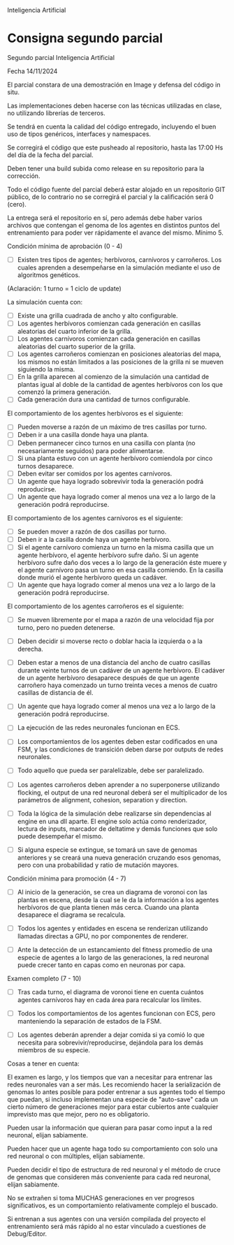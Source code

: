 Inteligencia Artificial

# Consigna segundo parcial

Segundo parcial Inteligencia Artificial

Fecha 14/11/2024

El parcial constara de una demostración en Image y defensa del código in situ.

Las implementaciones deben hacerse con las técnicas utilizadas en clase, no utilizando librerías de terceros.

Se tendrá en cuenta la calidad del código entregado, incluyendo el buen uso de tipos genéricos, interfaces y namespaces.

Se corregirá el código que este pusheado al repositorio, hasta las 17:00 Hs del día de la fecha del parcial.

Deben tener una build subida como release en su repositorio para la corrección.

Todo el código fuente del parcial deberá estar alojado en un repositorio GIT público, de lo contrario no se corregirá el parcial y la calificación será 0 (cero).

La entrega será el repositorio en sí, pero además debe haber varios archivos que contengan el genoma de los agentes en distintos puntos del entrenamiento para poder ver rápidamente el avance del mismo. Mínimo 5.

  

Condición mínima de aprobación (0 - 4)

- [ ] Existen tres tipos de agentes; herbívoros, carnívoros y carroñeros. Los cuales aprenden a desempeñarse en la simulación mediante el uso de algoritmos genéticos.

(Aclaración: 1 turno = 1 ciclo de update)

La simulación cuenta con:

- [ ] Existe una grilla cuadrada de ancho y alto configurable.
- [ ] Los agentes herbívoros comienzan cada generación en casillas aleatorias del cuarto inferior de la grilla.
- [ ] Los agentes carnívoros comienzan cada generación en casillas aleatorias del cuarto superior de la grilla.
- [ ] Los agentes carroñeros comienzan en posiciones aleatorias del mapa, los mismos no están limitados a las posiciones de la grilla ni se mueven siguiendo la misma.
- [ ] En la grilla aparecen al comienzo de la simulación una cantidad de plantas igual al doble de la cantidad de agentes herbívoros con los que comenzó la primera generación.
- [ ] Cada generación dura una cantidad de turnos configurable.

El comportamiento de los agentes herbívoros es el siguiente:

- [ ] Pueden moverse a razón de un máximo de tres casillas por turno.
- [ ] Deben ir a una casilla donde haya una planta.
- [ ] Deben permanecer cinco turnos en una casilla con planta (no necesariamente seguidos) para poder alimentarse.
- [ ] Si una planta estuvo con un agente herbívoro comiendola por cinco turnos desaparece.
- [ ] Deben evitar ser comidos por los agentes carnívoros.
- [ ] Un agente que haya logrado sobrevivir toda la generación podrá reproducirse.
- [ ] Un agente que haya logrado comer al menos una vez a lo largo de la generación podrá reproducirse.

El comportamiento de los agentes carnívoros es el siguiente:

- [ ] Se pueden mover a razón de dos casillas por turno.
- [ ] Deben ir a la casilla donde haya un agente herbívoro.
- [ ] Si el agente carnívoro comienza un turno en la misma casilla que un agente herbívoro, el agente herbívoro sufre daño. Si un agente herbívoro sufre daño dos veces a lo largo de la generación éste muere y el agente carnívoro pasa un turno en esa casilla comiendo. En la casilla donde murió el agente herbívoro queda un cadáver.
- [ ] Un agente que haya logrado comer al menos una vez a lo largo de la generación podrá reproducirse.

El comportamiento de los agentes carroñeros es el siguiente:

- [ ] Se mueven libremente por el mapa a razón de una velocidad fija por turno, pero no pueden detenerse.
- [ ] Deben decidir si moverse recto o doblar hacia la izquierda o a la derecha.
- [ ] Deben estar a menos de una distancia del ancho de cuatro casillas durante veinte turnos de un cadáver de un agente herbívoro. El cadáver de un agente herbívoro desaparece después de que un agente carroñero haya comenzado un turno treinta veces a menos de cuatro casillas de distancia de él.
- [ ] Un agente que haya logrado comer al menos una vez a lo largo de la generación podrá reproducirse.

- [ ] La ejecución de las redes neuronales funcionan en ECS.

- [ ] Los comportamientos de los agentes deben estar codificados en una FSM, y las condiciones de transición deben darse por outputs de redes neuronales.

- [ ] Todo aquello que pueda ser paralelizable, debe ser paralelizado.

- [ ] Los agentes carroñeros deben aprender a no superponerse utilizando flocking, el output de una red neuronal deberá ser el multiplicador de los parámetros de alignment, cohesion, separation y direction.

- [ ] Toda la lógica de la simulación debe realizarse sin dependencias al engine en una dll aparte. El engine solo actúa como renderizador, lectura de inputs, marcador de deltatime y demás funciones que solo puede desempeñar el mismo.

- [ ] Si alguna especie se extingue, se tomará un save de genomas anteriores y se creará una nueva generación cruzando esos genomas, pero con una probabilidad y ratio de mutación mayores.

  

Condición mínima para promoción (4 - 7)

- [ ] Al inicio de la generación, se crea un diagrama de voronoi con las plantas en escena, desde la cual se le da la información a los agentes herbívoros de que planta tienen más cerca. Cuando una planta desaparece el diagrama se recalcula.

- [ ] Todos los agentes y entidades en escena se renderizan utilizando llamadas directas a GPU, no por componentes de renderer.

- [ ] Ante la detección de un estancamiento del fitness promedio de una especie de agentes a lo largo de las generaciones, la red neuronal puede crecer tanto en capas como en neuronas por capa.

  

Examen completo (7 - 10)

- [ ] Tras cada turno, el diagrama de voronoi tiene en cuenta cuántos agentes carnívoros hay en cada área para recalcular los límites.

- [ ] Todos los comportamientos de los agentes funcionan con ECS, pero manteniendo la separación de estados de la FSM.

- [ ] Los agentes deberán aprender a dejar comida si ya comió lo que necesita para sobrevivir/reproducirse, dejándola para los demás miembros de su especie.

  

  

Cosas a tener en cuenta:

El examen es largo, y los tiempos que van a necesitar para entrenar las redes neuronales van a ser más. Les recomiendo hacer la serialización de genomas lo antes posible para poder entrenar a sus agentes todo el tiempo que puedan, si incluso implementan una especie de "auto-save" cada un cierto número de generaciones mejor para estar cubiertos ante cualquier imprevisto mas que mejor, pero no es obligatorio.

Pueden usar la información que quieran para pasar como input a la red neuronal, elijan sabiamente. 

Pueden hacer que un agente haga todo su comportamiento con solo una red neuronal o con múltiples, elijan sabiamente.

Pueden decidir el tipo de estructura de red neuronal y el método de cruce de genomas que consideren más conveniente para cada red neuronal, elijan sabiamente.

No se extrañen si toma MUCHAS generaciones en ver progresos significativos, es un comportamiento relativamente complejo el buscado.

Si entrenan a sus agentes con una versión compilada del proyecto el entrenamiento será más rápido al no estar vinculado a cuestiones de Debug/Editor.